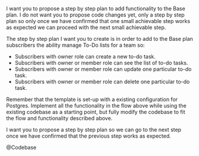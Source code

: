 I want you to propose a step by step plan to add functionality to the Base plan. I do not want you to propose code changes yet, only a step by step plan so only once we have confirmed that one small achievable step works as expected we can proceed with the next small achievable step.

The step by step plan I want you to create is in order to add to the Base plan subscribers the ability manage To-Do lists for a team so:

- Subscribers with owner role can create a new to-do task.
- Subscribers with owner or member role can see the list of to-do tasks.
- Subscribers with owner or member role can update one particular to-do task.
- Subscribers with owner or member role can delete one particular to-do task.

Remember that the template is set-up with a existing configuration for Postgres. Implement all the functionality in the flow above while using the existing codebase as a starting point, but fully modify the codebase to fit the flow and functionality described above.

I want you to propose a step by step plan so we can go to the next step once we have confirmed that the previous step works as expected.

@Codebase